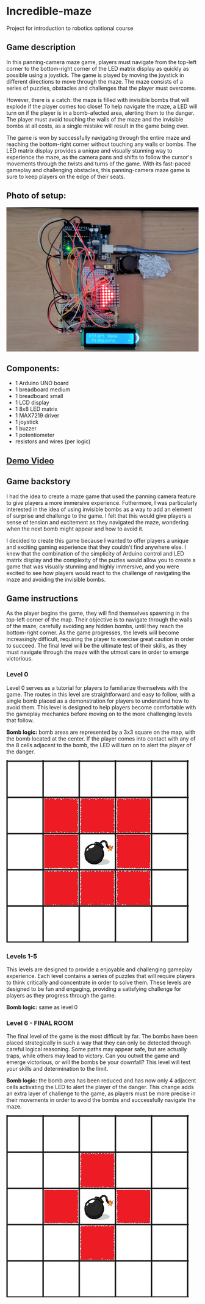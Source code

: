 # Incredible-maze
Project for introduction to robotics optional course


## Game description
In this panning-camera maze game, players must navigate from the top-left corner to the bottom-right corner of the LED matrix display as quickly as possible using a joystick. The game is played by moving the joystick in different directions to move through the maze. The maze consists of a series of puzzles, obstacles and challenges that the player must overcome.

However, there is a catch: the maze is filled with invisible bombs that will explode if the player comes too close! To help navigate the maze, a LED will turn on if the player is in a bomb-afected area, alerting them to the danger. The player must avoid touching the walls of the maze and the invisible bombs at all costs, as a single mistake will result in the game being over.

The game is won by successfully navigating through the entire maze and reaching the bottom-right corner without touching any walls or bombs. The LED matrix display provides a unique and visually stunning way to experience the maze, as the camera pans and shifts to follow the cursor's movements through the twists and turns of the game. With its fast-paced gameplay and challenging obstacles, this panning-camera maze game is sure to keep players on the edge of their seats.

## Photo of setup:

![asd](/Images/setup.jpg)

## Components:<br>
- 1 Arduino UNO board
- 1 breadboard medium
- 1 breadboard small
- 1 LCD display
- 1 8x8 LED matrix
- 1 MAX7219 driver
- 1 joystick
- 1 buzzer
- 1 potentiometer
- resistors and wires (per logic)

## [Demo Video]()<br>

## Game backstory
I had the idea to create a maze game that used the panning camera feature to give players a more immersive experience. Futhermore, I was particularly interested in the idea of using invisible bombs as a way to add an element of surprise and challenge to the game. I felt that this would give players a sense of tension and excitement as they navigated the maze, wondering when the next bomb might appear and how to avoid it.

I decided to create this game because I wanted to offer players a unique and exciting gaming experience that they couldn't find anywhere else. I knew that the combination of the simplicity of Arduino control and LED matrix display and the complexity of the puzles would allow you to create a game that was visually stunning and highly immersive, and you were excited to see how players would react to the challenge of navigating the maze and avoiding the invisible bombs.

## Game instructions
As the player begins the game, they will find themselves spawning in the top-left corner of the map. Their objective is to navigate through the walls of the maze, carefully avoiding any hidden bombs, until they reach the bottom-right corner. As the game progresses, the levels will become increasingly difficult, requiring the player to exercise great caution in order to succeed. The final level will be the ultimate test of their skills, as they must navigate through the maze with the utmost care in order to emerge victorious.

### Level 0
Level 0 serves as a tutorial for players to familiarize themselves with the game. The routes in this level are straightforward and easy to follow, with a single bomb placed as a demonstration for players to understand how to avoid them. This level is designed to help players become comfortable with the gameplay mechanics before moving on to the more challenging levels that follow.

**Bomb logic:** bomb areas are represented by a 3x3 square on the map, with the bomb located at the center. If the player comes into contact with any of the 8 cells adjacent to the bomb, the LED will turn on to alert the player of the danger. 

![asd](/Images/bomb-area-1.jpg)

### Levels 1-5
This levels are designed to provide a enjoyable and challenging gameplay experience. Each level contains a series of puzzles that will require players to think critically and concentrate in order to solve them. These levels are designed to be fun and engaging, providing a satisfying challenge for players as they progress through the game.

**Bomb logic:** same as level 0

### Level 6 - FINAL ROOM
The final level of the game is the most difficult by far. The bombs have been placed strategically in such a way that they can only be detected through careful logical reasoning. Some paths may appear safe, but are actually traps, while others may lead to victory. Can you outwit the game and emerge victorious, or will the bombs be your downfall? This level will test your skills and determination to the limit.

**Bomb logic:** the bomb area has been reduced and has now only 4 adjacent cells activating the LED to alert the player of the danger. This change adds an extra layer of challenge to the game, as players must be more precise in their movements in order to avoid the bombs and successfully navigate the maze.

![asd](/Images/bomb-area-2.jpg)
